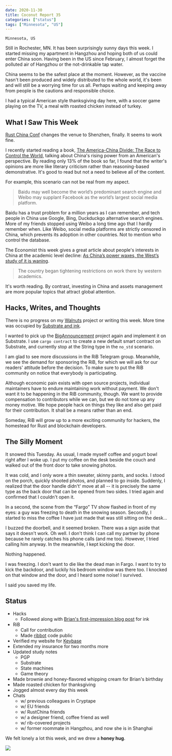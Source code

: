 ```yaml
---
date: 2020-11-30
title: Coconut Report 35
categories: ["status"]
tags: ["Minnesota", "US"]
---
```


`Minnesota, US`

Still in Rochester, MN.
It has been surprisingly sunny days this week.
I started missing my apartment in Hangzhou and hoping both of us
could enter China soon.
Having been in the US since February,
I almost forget the polluted air of Hangzhou or the not-drinkable tap water.

China seems to be the safest place at the moment.
However, as the vaccine hasn't been produced and widely distributed to the whole
world, it's been and will still be a worrying time for us all.
Perhaps waiting and keeping away from people
is the cautions and responsible choice.

I had a typical American style thanksgiving day here, with a soccer game
playing on the TV, a meal with roasted chicken instead of turkey.


## What I Saw This Week

[Rust China Conf][rustchina] changes the venue to Shenzhen, finally.
It seems to work fine.

I recently started reading a book,
[The America-China Divide: The Race to Control the World][bookac],
talking about China's rising power from an American's perspective.
By reading only 13% of the book so far, I found that the writer's opinions
are more like literary criticism rather than reasoning-based demonstrative.
It's good to read but not a need to believe all of the content.

For example, this scenario can not be real from my aspect.
> Baidu may well become the world’s predominant search engine
and Weibo may supplant Facebook as the world’s largest social media platform.

Baidu has a trust problem for a million years as I can remember,
and tech people in China use Google, Bing, Duckduckgo alternative search engines.
More of my friends stopped using Weibo a long time ago
that I hardly remember when.
Like Weibo, social media platforms are strictly censored in China,
which prevents its adoption in other countries.
Not to mention who control the database.

The Economist this week gives a great article about people's interests
in China at the academic level decline:
[As China’s power waxes, the West’s study of it is waning][economistpost].

> The country began tightening restrictions on work there
by western academics.

It's worth reading.
By contrast, investing in China and assets management
are more popular topics that attract global attention.


[rustchina]: https://2020conf.rustcc.cn/
[economistpost]: https://www.economist.com/china/2020/11/28/as-chinas-power-waxes-the-wests-study-of-it-is-waning
[bookac]: https://www.goodreads.com/book/show/50268791-the-america-china-divide


## Hacks, Writes, and Thoughts

There is no progress on my [Walnuts] project or writing this week.
More time was occupied by [Substrate and ink][inknote].

I wanted to pick up the [BigAnnouncement][tba] project again and implement
it on Substrate.
I use `cargo contract` to create a new default smart contract on Substrate,
and currently stop at the String type in the `no_std` scenario.

I am glad to see more discussions in the RiB Telegram group.
Meanwhile, we see the demand for sponsoring the RiB, for which
we will ask for our readers' attitude before the decision.
To make sure to put the RiB community on notice
that everybody is participating.

Although economic pain exists with open source projects,
individual maintainers have to endure maintaining work without payment.
We don't want it to be happening in the RiB community, though.
We want to provide compensation to contributors while we can,
but we do not tone up any money motive.
We hope people hack on things they like and also get paid
for their contribution.
It shall be a means rather than an end.

Someday, RiB will grow up to a more exciting community for hackers,
the homestead for Rust and blockchain developers.

[Walnuts]: https://github.com/Aimeedeer/walnuts
[tba]: https://github.com/Aimeedeer/bigannouncement
[inknote]: https://study.impl.dev/hacking/play-with-substrate/


## The Silly Moment

It snowed this Tuesday. As usual, I made myself coffee
and yogurt bowl right after I woke up.
I put my coffee on the desk beside the couch and
walked out of the front door to take snowing photos.

It was cold, and I only wore a thin sweater, skinny pants,
and socks. I stood on the porch, quickly shooted photos,
and planned to go inside.
Suddenly, I realized that the door handle didn't' move at all --
it is precisely the same type as the back door
that can be opened from two sides.
I tried again and confirmed that I couldn't open it.

In a second, the scene from the “Fargo” TV show
flashed in front of my eyes:
a guy was freezing to death
in the snowing season.
Secondly, I started to miss the coffee I
have just made that was still sitting on the desk…

I buzzed the doorbell, and it seemed broken.
There was a sign aside that says it doesn't work.
Oh well. I don't think I can call my partner by phone
because he rarely catches his phone calls (and me too).
However, I tried calling him anyway.
In the meanwhile, I kept kicking the door. 

Nothing happened.

I was freezing. I don't want to die like the dead man in Fargo.
I want to try to kick the backdoor, and luckily his bedroom window
was there too. I knocked on that window and the door,
and I heard some noise! I survived.

I said you saved my life.

## Status

- Hacks
  - Followed along with [Brian's first-impression blog post][brsonpost] for ink
- RiB
  - Call for contribution
  - Made [ribbot] code public
- Verified my website for [Keybase]
- Extended my insurance for two months more
- Updated study notes 
  - PGP
  - Substrate
  - State machines
  - Game theory
- Made brownie and honey-flavored whipping cream for Brian's birthday
- Made roasted chicken for thanksgiving
- Jogged almost every day this week
- Chats
  - w/ previous colleagues in Cryptape
  - w/ EU friends
  - w/ RustChina friends
  - w/ a designer friend, coffee friend as well
  - w/ rib-covered projects
  - w/ former roommate in Hangzhou, and now she is in Shanghai


We felt lonely a lot this week, and we drew a **honey hug**.

![](/graphic-assets/honey.jpg)

[ribbot]: https://github.com/rust-in-blockchain/ribbot
[brsonpost]: https://github.com/brson/rust-contract-comparison
[Keybase]: https://keybase.io/aimeedeer